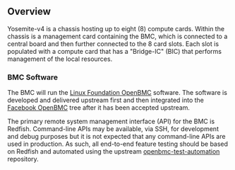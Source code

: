 ## Overview

Yosemite-v4 is a chassis hosting up to eight (8) compute cards. Within the
chassis is a management card containing the BMC, which is connected to a central
board and then further connected to the 8 card slots. Each slot is populated
with a compute card that has a "Bridge-IC" (BIC) that performs management of the
local resources.

### BMC Software

The BMC will run the
[Linux Foundation OpenBMC](https://github.com/openbmc/openbmc) software. The
software is developed and delivered upstream first and then integrated into the
[Facebook OpenBMC](https://github.com/facebook/openbmc) tree after it has been
accepted upstream.

The primary remote system management interface (API) for the BMC is Redfish.
Command-line APIs may be available, via SSH, for development and debug purposes
but it is not expected that any command-line APIs are used in production. As
such, all end-to-end feature testing should be based on Redfish and automated
using the upstream
[openbmc-test-automation](https://github.com/openbmc/openbmc-test-automation)
repository.
